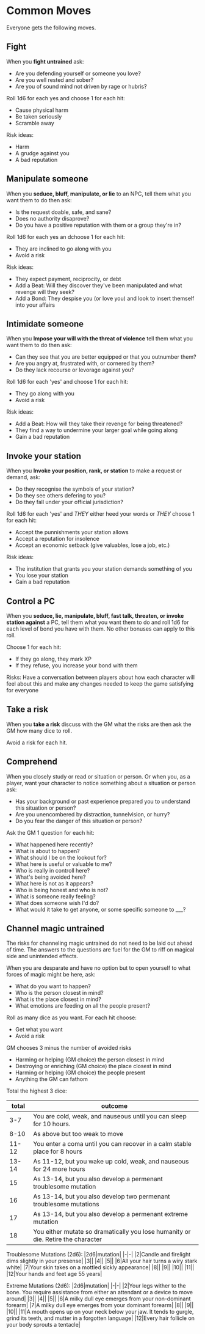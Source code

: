 # Common Moves

Everyone gets the following moves.

## Fight

When you **fight untrained** ask:

* Are you defending yourself or someone you love?
* Are you well rested and sober?
* Are you of sound mind not driven by rage or hubris?

Roll 1d6 for each yes and choose 1 for each hit:

* Cause physical harm
* Be taken seriously
* Scramble away

Risk ideas:
- Harm
- A grudge against you
- A bad reputation

## Manipulate someone

When you **seduce, bluff, manipulate, or lie** to an NPC, tell them
what you want them to do then ask:

- Is the request doable, safe, and sane?
- Does no authority disaprove?
- Do you have a positive reputation with them or a group they're in?

Roll 1d6 for each yes an dchoose 1 for each hit:

- They are inclined to go along with you
- Avoid a risk

Risk ideas:
- They expect payment, reciprocity, or debt
- Add a Beat: Will they discover they've been manipulated and what
  revenge will they seek?
- Add a Bond: They despise you (or love you) and look to insert
  themself into your affairs

## Intimidate someone

When you **Impose your will with the threat of violence** tell them
what you want them to do then ask:

- Can they see that you are better equipped or that you outnumber them?
- Are you angry at, frustrated with, or cornered by them?
- Do they lack recourse or levorage against you?

Roll 1d6 for each 'yes' and choose 1 for each hit:

- They go along with you
- Avoid a risk

Risk ideas:
- Add a Beat: How will they take their revenge for being threatened?
- They find a way to undermine your larger goal while going along
- Gain a bad reputation

## Invoke your station

When you **Invoke your position, rank, or station** to make a request
or demand, ask:

- Do they recognise the symbols of your station?
- Do they see others defering to you?
- Do they fall under your official jurisdiction?

Roll 1d6 for each 'yes' and *THEY* either heed your words or *THEY*
choose 1 for each hit:

- Accept the punnishments your station allows
- Accept a reputation for insolence
- Accept an economic setback (give valuables, lose a job, etc.)

Risk ideas:
- The institution that grants you your station demands something of you
- You lose your station
- Gain a bad reputation

## Control a PC

When you **seduce, lie, manipulate, bluff, fast talk, threaten, or
invoke station against** a PC, tell them what you want them to do and
roll 1d6 for each level of bond you have with them. No other bonuses
can apply to this roll.

Choose 1 for each hit:

- If they go along, they mark XP
- If they refuse, you increase your bond with them

Risks: Have a conversation between players about how each character will
feel about this and make any changes needed to keep the game satisfying
for everyone

## Take a risk

When you **take a risk** discuss with the GM what the risks are then ask
the GM how many dice to roll.

Avoid a risk for each hit.

## Comprehend

When you closely study or read or situation or person. Or when you, as
a player, want your character to notice something about a situation or person
ask:

- Has your background or past experience prepared you to understand this
  situation or person?
- Are you unencombered by distraction, tunnelvision, or hurry?
- Do you fear the danger of this situation or person?

Ask the GM 1 question for each hit:

- What happened here recently?
- What is about to happen?
- What should I be on the lookout for?
- What here is useful or valuable to me?
- Who is really in controll here?
- What's being avoided here?
- What here is not as it appears?
- Who is being honest and who is not?
- What is someone really feeling?
- What does someone wish I'd do?
- What would it take to get anyone, or some specific someone to ___?

## Channel magic untrained

The risks for channeling magic untrained do not need to be laid out ahead of
time. The answers to the questions are fuel for the GM to riff on magical side
and unintended effects.

When you are desparate and have no option but to open yourself to what forces
of magic might be here, ask:

- What do you want to happen?
- Who is the person closest in mind?
- What is the place closest in mind?
- What emotions are feeding on all the people present?

Roll as many dice as you want. For each hit choose:

- Get what you want
- Avoid a risk

GM chooses 3 minus the number of avoided risks
- Harming or helping (GM choice) the person closest in mind
- Destroying or enriching (GM choice) the place closest in mind
- Harming or helping (GM choice) the people present
- Anything the GM can fathom

Total the highest 3 dice:

|total|outcome|
|-----|-------|
|3-7| You are cold, weak, and nauseous until you can sleep for 10 hours.|
|8-10| As above but too weak to move|
|11-12| You enter a coma until you can recover in a calm stable place for 8 hours|
|13-14| As 11-12, but you wake up cold, weak, and nauseous for 24 more hours|
|15| As 13-14, but you also develop a permenant troublesome mutation|
|16| As 13-14, but you also develop two permenant troublesome mutations|
|17| As 13-14, but you also develop a permenant extreme mutation|
|18| You either mutate so dramatically you lose humanity or die. Retire the character|

Troublesome Mutations (2d6):
|2d6|mutation|
|-|-|
|2|Candle and firelight dims slightly in your presense|
|3||
|4||
|5||
|6|All your hair turns a wiry stark white|
|7|Your skin takes on a mottled sickly appearance|
|8||
|9||
|10||
|11||
|12|Your hands and feet age 55 years|

Extreme Mutations (2d6):
|2d6|mutation|
|-|-|
|2|Your legs wither to the bone. You require assistance from either an attendant or a device to move around|
|3||
|4||
|5||
|6|A milky dull eye emerges from your non-dominant forearm|
|7|A milky dull eye emerges from your dominant forearm|
|8||
|9||
|10||
|11|A mouth opens up on your neck below your jaw. It tends to gurgle, grind its teeth, and mutter in a forgotten language|
|12|Every hair follicle on your body sprouts a tentacle|

